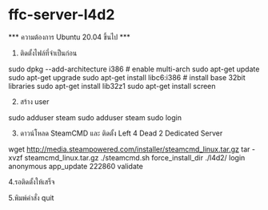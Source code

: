 # ffc-server-l4d2
 *** ความต้องการ Ubuntu 20.04 ขึ้นไป ***

1. ติดตั้งไฟล์ที่จำเป็นก่อน

sudo dpkg --add-architecture i386 # enable multi-arch
sudo apt-get update
sudo apt-get upgrade
sudo apt-get install libc6:i386 # install base 32bit libraries
sudo apt-get install lib32z1
sudo apt-get install screen

2. สร้าง user

sudo adduser steam
sudo adduser steam sudo
login

3. ดาวน์โหลด SteamCMD และ ติดตั้ง Left 4 Dead 2 Dedicated Server

wget http://media.steampowered.com/installer/steamcmd_linux.tar.gz
tar -xvzf steamcmd_linux.tar.gz
./steamcmd.sh
force_install_dir ./l4d2/
login anonymous
app_update 222860 validate

4.รอติดตั้งให้เสร็จ

5.พิมพ์คำสั่ง quit
